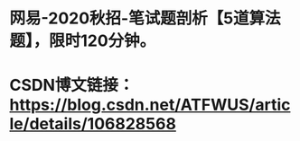 # 网易-2020秋招-笔试题剖析【5道算法题】，限时120分钟。
# CSDN博文链接：https://blog.csdn.net/ATFWUS/article/details/106828568
